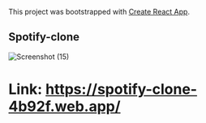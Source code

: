 This project was bootstrapped with [Create React App](https://github.com/facebook/create-react-app).

## Spotify-clone

![Screenshot (15)](https://user-images.githubusercontent.com/57246901/114496263-f256ce00-9bf5-11eb-8684-300eb60bd884.png)

# Link: https://spotify-clone-4b92f.web.app/
